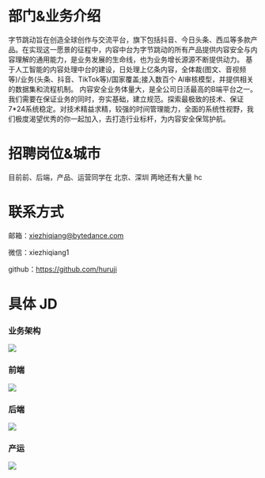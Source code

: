 # 部门&业务介绍
字节跳动旨在创造全球创作与交流平台，旗下包括抖音、今日头条、西瓜等多款产品。在实现这一愿景的征程中，内容中台为字节跳动的所有产品提供内容安全与内容理解的通用能力，是业务发展的生命线，也为业务增长源源不断提供动力。
基于人工智能的内容处理中台的建设，日处理上亿条内容，全体裁(图文、音视频等)/业务(头条、抖音、TikTok等)/国家覆盖;接入数百个 Al审核模型，并提供相关的数据集和流程机制。
内容安全业务体量大，是全公司日活最高的B端平台之一。我们需要在保证业务的同时，夯实基础，建立规范。探索最极致的技术、保证7*24系统稳定。对技术精益求精，较强的时间管理能力，全面的系统性视野，我们极度渴望优秀的你一起加入，去打造行业标杆，为内容安全保驾护航。

# 招聘岗位&城市
目前前、后端，产品、运营同学在 北京、深圳 两地还有大量 hc

# 联系方式

邮箱：xiezhiqiang@bytedance.com

微信：xiezhiqiang1

github：https://github.com/huruji

# 具体 JD

### 业务架构

![](./assets/bytedance-content-jiagou.jpg)


### 前端

![](./assets/bytedance-content-qianduan.jpg)


### 后端

![](./assets/bytedance-content-houduan.jpg)


### 产运

![](./assets/bytedance-content-chanpin.jpg)